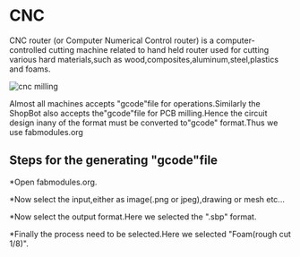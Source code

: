 
# CNC



CNC router (or Computer Numerical Control router) is a computer-controlled cutting machine related to hand held router used for cutting various hard materials,such as wood,composites,aluminum,steel,plastics and foams.  



![cnc milling](https://user-images.githubusercontent.com/32705189/31944677-b6fe66de-b881-11e7-8225-bcff10b5876b.jpg)




Almost all machines accepts "gcode"file for operations.Similarly the ShopBot also accepts the"gcode"file for PCB milling.Hence the circuit design inany of the format must be converted to"gcode" format.Thus we use fabmodules.org


## Steps for the generating "gcode"file



*Open fabmodules.org.




*Now select the input,either as image(.png or jpeg),drawing or mesh etc...




*Now select the output format.Here we selected the ".sbp" format.




*Finally the process need to be selected.Here we selected "Foam(rough cut 1/8)".

